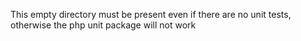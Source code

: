 This empty directory must be present even if there are no unit tests, otherwise the php unit package will not work
